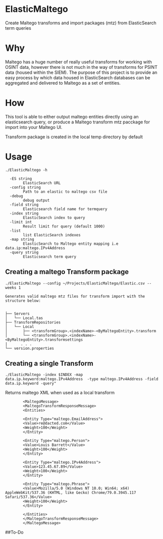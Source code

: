 # ElasticMaltego
Create Maltego transforms and import packages (mtz) from  ElasticSearch term queries

# Why 

Maltego has a huge number of really useful transforms for working with OSINT data, however there is not much in the way of transforms for
PSINT data (housed within the  SIEM). The purpose of this project is to provide an easy process by which data housed in ElasticSearch databases
can be aggregated and delivered to Maltego as a set of entities.

# How

This tool is able to either output maltego entities directly using an elasticsearch query, or produce a Maltego transform mtz pacckage for import into your 
Maltego UI. 

Transform package is created in the local temp directory by default

# Usage 

`./ElasticMaltego -h`

```
  -ES string
        ElasticSearch URL
  -config string
        Path to an elastic to maltego csv file
  -debug
        debug output
  -field string
        Elasticsearch field name for termquery
  -index string
        ElasticSearch index to query
  -limit int
        Result limit for query (default 1000)
  -list
        list ElasticSearch indexes
  -map string
        ElasticSearch to Maltego entity mapping i.e data.ip:maltego.IPv4Address
  -query string
        Elasticsearch term query
```

## Creating a maltego Transform package

`./ElasticMaltego --config ~/Projects/ElasticMaltego/Elastic.csv --weeks 1`

```
Generates valid maltego mtz files for transform import with the structure below:


├── Servers
│   └── Local.tas
├── TransformRepositories
│   └── Local
│       ├── <transformGroup>.<indexName>-<ByMaltegoEntity>.transform
│       └── <transformGroup>.<indexName>-<ByMaltegoEntity>.transformsettings
|      . . . 
└── version.properties

```

## Creating a single Transform
`./ElasticMaltego -index $INDEX -map data.ip.keyword:maltego.IPv4Address  -type maltego.IPv4Address -field data.ip.keyword -query"`

Returns maltego XML when used as a local transform
```
        <MaltegoMessage>
        <MaltegoTransformResponseMessage>
        <Entities>

        <Entity Type="maltego.EmailAddress">
        <Value>re@dacted.com</Value>
        <Weight>100</Weight>
        </Entity>

        <Entity Type="maltego.Person">
        <Value>Louis Barrett</Value>
        <Weight>100</Weight>
        </Entity>

        <Entity Type="maltego.IPv4Address">
        <Value>123.45.67.89</Value>
        <Weight>100</Weight>
        </Entity>

        <Entity Type="maltego.Phrase">
        <Value>Mozilla/5.0 (Windows NT 10.0; Win64; x64) AppleWebKit/537.36 (KHTML, like Gecko) Chrome/79.0.3945.117 Safari/537.36</Value>
        <Weight>100</Weight>
        </Entity>

        </Entities>
        </MaltegoTransformResponseMessage>
        </MaltegoMessage>
```

##To-Do 



